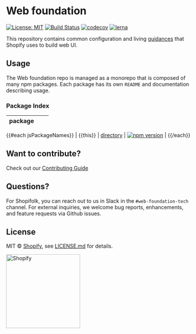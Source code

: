 [comment]: # (NOTE: This file is generated and should not be modify directly. Update `templates/ROOT_README.hbs.md` instead)
# Web foundation

[![License: MIT](https://img.shields.io/badge/License-MIT-green.svg)](LICENSE.md)
[![Build Status](https://travis-ci.org/Shopify/web-foundation.svg?branch=master)](https://travis-ci.org/Shopify/web-foundation)
[![codecov](https://codecov.io/gh/Shopify/web-foundation/branch/master/graph/badge.svg)](https://codecov.io/gh/Shopify/web-foundation)
[![lerna](https://img.shields.io/badge/maintained%20with-lerna-cc00ff.svg)](https://lernajs.io/)

This repository contains common configuration and living [guidances](handbook) that Shopify uses to build web UI.

## Usage

The Web foundation repo is managed as a monorepo that is composed of many npm packages.
Each package has its own `README` and documentation describing usage.

### Package Index

| package |     |     |
| ------- | --- | --- |
{{#each jsPackageNames}}
| {{this}} | [directory](packages/{{this}}) | [![npm version](https://badge.fury.io/js/%40shopify%2F{{this}}.svg)](https://badge.fury.io/js/%40shopify%2F{{this}}) |
{{/each}}

## Want to contribute?

Check out our [Contributing Guide](./.github/CONTRIBUTING.md)

## Questions?

For Shopifolk, you can reach out to us in Slack in the `#web-foundation-tech` channel. For external inquiries, we welcome bug reports, enhancements, and feature requests via Github issues.

## License

MIT &copy; [Shopify](https://shopify.com/), see [LICENSE.md](LICENSE.md) for details.

<a href="http://www.shopify.com/"><img src="https://cdn.shopify.com/assets2/brand-assets/shopify-logo-main-8ee1e0052baf87fd9698ceff7cbc01cc36a89170212ad227db3ff2706e89fd04.svg" alt="Shopify" width="200" /></a>
